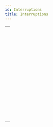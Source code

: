 ```yaml
---
id: Interruptions
title: Interruptions
---
```

||
|---|
|[<!-- INCLUDE #_command_.ABORT.Syntax -->](../../commands-legacy/abort.md)<br/>|
|[<!-- INCLUDE #_command_.ASSERT.Syntax -->](../../commands-legacy/assert.md)<br/>|
|[<!-- INCLUDE #_command_.Asserted.Syntax -->](../../commands-legacy/asserted.md)<br/>|
|[<!-- INCLUDE #_command_.FILTER EVENT.Syntax -->](../../commands-legacy/filter-event.md)<br/>|
|[<!-- INCLUDE #_command_.Get assert enabled.Syntax -->](../../commands-legacy/get-assert-enabled.md)<br/>|
|[<!-- INCLUDE #_command_.Last errors.Syntax -->](../../commands-legacy/last-errors.md)<br/>|
|[<!-- INCLUDE #_command_.Method called on error.Syntax -->](../../commands-legacy/method-called-on-error.md)<br/>|
|[<!-- INCLUDE #_command_.Method called on event.Syntax -->](../../commands-legacy/method-called-on-event.md)<br/>|
|[<!-- INCLUDE #_command_.ON ERR CALL.Syntax -->](../../commands-legacy/on-err-call.md)<br/>|
|[<!-- INCLUDE #_command_.ON EVENT CALL.Syntax -->](../../commands-legacy/on-event-call.md)<br/>|
|[<!-- INCLUDE #_command_.SET ASSERT ENABLED.Syntax -->](../../commands-legacy/set-assert-enabled.md)<br/>|
|[<!-- INCLUDE #_command_.throw.Syntax -->](../../commands-legacy/throw.md)<br/>|
